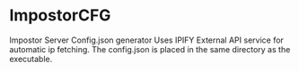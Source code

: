 # ImpostorCFG
Impostor Server Config.json generator
Uses IPIFY External API service for automatic ip fetching.
The config.json is placed in the same directory as the executable.
